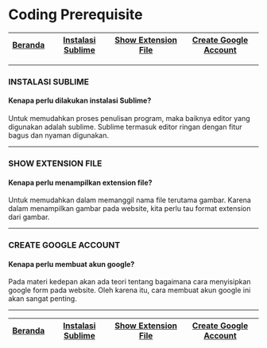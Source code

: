 # Coding Prerequisite

| [Beranda][0] | [Instalasi Sublime][1] | [Show Extension File][2] | [Create Google Account][3] 
|:---------:|:--------------:|:--------------:|:--------------:|

---

### INSTALASI SUBLIME
#### Kenapa perlu dilakukan instalasi Sublime?
Untuk memudahkan proses penulisan program, maka baiknya editor yang digunakan adalah sublime. Sublime termasuk editor ringan dengan fitur bagus dan nyaman digunakan.

----

### SHOW EXTENSION FILE
#### Kenapa perlu menampilkan extension file?
Untuk memudahkan dalam memanggil nama file terutama gambar. Karena dalam menampilkan gambar pada website, kita perlu tau format extension dari gambar.

----

### CREATE GOOGLE ACCOUNT
#### Kenapa perlu membuat akun google?
Pada materi kedepan akan ada teori tentang bagaimana cara menyisipkan google form pada website. Oleh karena itu, cara membuat akun google ini akan sangat penting.

----

| [Beranda][0] | [Instalasi Sublime][1] | [Show Extension File][2] | [Create Google Account][3] 
|:---------:|:--------------:|:--------------:|:--------------:|

[0]: README.md "Beranda"
[1]: instalasi-sublime.md "Instalasi Sublime"
[2]: show-extension-file.md "Show Extension File"
[3]: create-google-account.md "Create Google Account"
